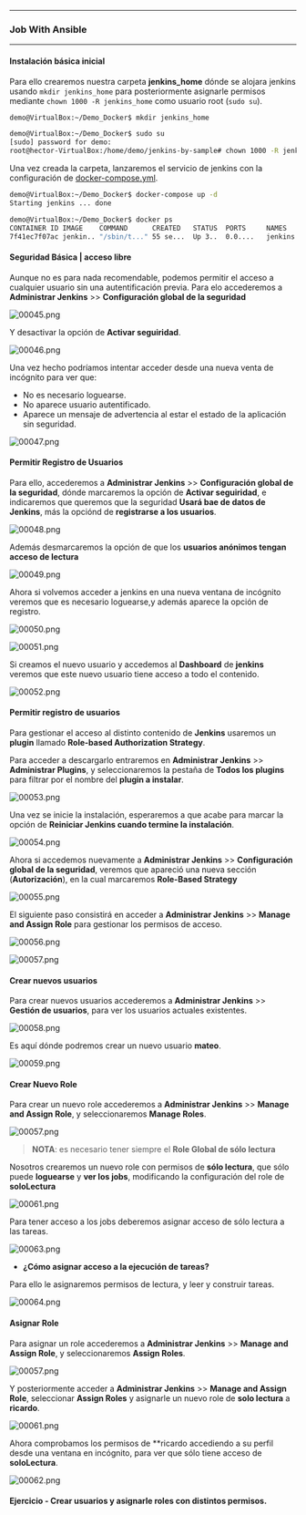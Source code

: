 ---------------------------------------------------------

### Job With Ansible

---------------------------------------------------------

#### Instalación básica inicial

Para ello crearemos nuestra carpeta **jenkins_home** dónde se alojara jenkins usando `mkdir jenkins_home` para posteriormente asignarle permisos mediante `chown 1000 -R jenkins_home` como usuario root (`sudo su`).

```bash
demo@VirtualBox:~/Demo_Docker$ mkdir jenkins_home

demo@VirtualBox:~/Demo_Docker$ sudo su
[sudo] password for demo:
root@hector-VirtualBox:/home/demo/jenkins-by-sample# chown 1000 -R jenkins_home
```

Una vez creada la carpeta, lanzaremos el servicio de jenkins con la configuración de [docker-compose.yml](./docker-compose.yml).

```bash
demo@VirtualBox:~/Demo_Docker$ docker-compose up -d
Starting jenkins ... done

demo@VirtualBox:~/Demo_Docker$ docker ps
CONTAINER ID IMAGE    COMMAND      CREATED   STATUS  PORTS     NAMES
7f41ec7f07ac jenkin.. "/sbin/t..." 55 se...  Up 3..  0.0....   jenkins
```

#### Seguridad Básica | acceso libre

Aunque no es para nada recomendable, podemos permitir el acceso a cualquier usuario sin una autentificación previa. Para elo accederemos a **Administrar Jenkins** >> **Configuración global de la seguridad**

![00045.png](./img/0045.png)

Y desactivar la opción de **Activar seguiridad**.

![00046.png](./img/0046.png)

Una vez hecho podríamos intentar acceder desde una nueva venta de incógnito para ver que:

* No es necesario loguearse.
* No aparece usuario autentificado.
* Aparece un mensaje de advertencia al estar el estado de la aplicación sin seguridad.

![00047.png](./img/0047.png)

#### Permitir Registro de Usuarios

Para ello, accederemos a **Administrar Jenkins** >> **Configuración global de la seguridad**, dónde marcaremos la opción de **Activar seguiridad**, e indicaremos que queremos que la seguridad **Usará bae de datos de Jenkins**, más la opciónd de **registrarse a los usuarios**.

![00048.png](./img/0048.png)

Además desmarcaremos la opción de que los **usuarios anónimos tengan acceso de lectura**

![00049.png](./img/0049.png)

Ahora si volvemos acceder a jenkins en una nueva ventana de incógnito veremos que es necesario loguearse,y además aparece la opción de registro.

![00050.png](./img/0050.png)

![00051.png](./img/0051.png)

Si creamos el nuevo usuario y accedemos al **Dashboard** de **jenkins** veremos que este nuevo usuario tiene acceso a todo el contenido.

![00052.png](./img/0052.png)

#### Permitir registro de usuarios

Para gestionar el acceso al distinto contenido de **Jenkins** usaremos un **plugin** llamado **Role-based Authorization Strategy**.

Para acceder a descargarlo entraremos en **Administrar Jenkins** >> **Administrar Plugins**, y seleccionaremos la pestaña de **Todos los plugins** para filtrar por el nombre del **plugin a instalar**.

![00053.png](./img/0053.png)

Una vez se inicie la instalación, esperaremos a que acabe para marcar la opción de **Reiniciar Jenkins cuando termine la instalación**.

![00054.png](./img/0054.png)

Ahora si accedemos nuevamente a **Administrar Jenkins** >> **Configuración global de la seguridad**, veremos que apareció una nueva sección (**Autorización**), en la cual marcaremos **Role-Based Strategy**

![00055.png](./img/0055.png)

El siguiente paso consistirá en acceder a **Administrar Jenkins** >> **Manage and Assign Role** para gestionar los permisos de acceso.

![00056.png](./img/0056.png)

![00057.png](./img/0057.png)

#### Crear nuevos usuarios

Para crear nuevos usuarios accederemos a **Administrar Jenkins** >> **Gestión de usuarios**, para ver los usuarios actuales existentes.

![00058.png](./img/0058.png)

Es aquí dónde podremos crear un nuevo usuario **mateo**.

![00059.png](./img/0059.png)


#### Crear Nuevo Role

Para crear un nuevo role accederemos a **Administrar Jenkins** >> **Manage and Assign Role**, y seleccionaremos **Manage Roles**.

![00057.png](./img/0057.png)

> **NOTA**: es necesario tener siempre el **Role Global de sólo lectura**

Nosotros crearemos un nuevo role con permisos de **sólo lectura**, que sólo puede **loguearse** y **ver los jobs**, modificando la configuración del role de **soloLectura**

![00061.png](./img/0060.png)

Para tener acceso a los jobs deberemos asignar acceso de sólo lectura a las tareas.

![00063.png](./img/0063.png)

* **¿Cómo asignar acceso a la ejecución de tareas?**

Para ello le asignaremos permisos de lectura, y leer y construir tareas.

![00064.png](./img/0064.png)

#### Asignar Role

Para asignar un role accederemos a **Administrar Jenkins** >> **Manage and Assign Role**, y seleccionaremos **Assign Roles**.

![00057.png](./img/0057.png)

Y posteriormente acceder a **Administrar Jenkins** >> **Manage and Assign Role**, seleccionar **Assign Roles** y asignarle un nuevo role de **solo lectura** a **ricardo**.

![00061.png](./img/0061.png)


Ahora comprobamos los permisos de **ricardo accediendo a su perfil desde una ventana en incógnito, para ver que sólo tiene acceso de **soloLectura**.

![00062.png](./img/0062.png)

#### Ejercicio - Crear usuarios y asignarle roles con distintos permisos.